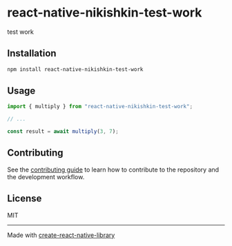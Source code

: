 # react-native-nikishkin-test-work
test work
## Installation

```sh
npm install react-native-nikishkin-test-work
```

## Usage

```js
import { multiply } from "react-native-nikishkin-test-work";

// ...

const result = await multiply(3, 7);
```

## Contributing

See the [contributing guide](CONTRIBUTING.md) to learn how to contribute to the repository and the development workflow.

## License

MIT

---

Made with [create-react-native-library](https://github.com/callstack/react-native-builder-bob)
